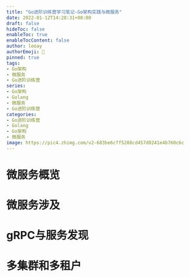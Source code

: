 ```yaml
---
title: "Go进阶训练营学习笔记-Go架构实践与微服务"
date: 2022-01-12T14:28:31+08:00
draft: false
hideToc: false
enableToc: true
enableTocContent: false
author: leoay
authorEmoji: 🎅
pinned: true
tags:
- Go架构
- 微服务
- Go进阶训练营
series:
- Go架构
- Golang
- 微服务
- Go进阶训练营
categories:
- Go进阶训练营
- Golang
- Go架构
- 微服务
image: https://pic4.zhimg.com/v2-683be6cff5288cd457d0241e4b760c6c
---
```


# 微服务概览




# 微服务涉及



# gRPC与服务发现



# 多集群和多租户


